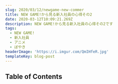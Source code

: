 ```yaml
---
slug: 2020/03/12/newgame-new-commer
title: NEW GAME!から見る新入社員の心得その2
date: 2020-03-12T10:09:21.269Z
description: NEW GAME!から見る新入社員の心得その2です
tags:
  - NEW GAME!
  - 新入社員
  - アニメ
  - ぼやき
headerImage: 'https://i.imgur.com/QmIHfeR.jpg'
templateKey: blog-post
---
```

## Table of Contents

```toc

```
